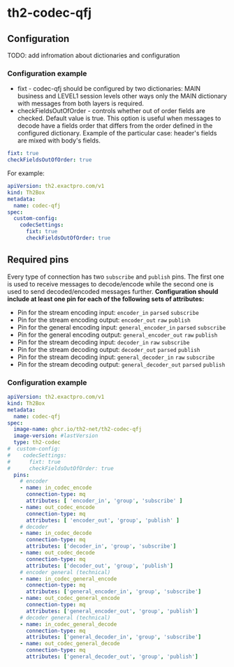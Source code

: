 # th2-codec-qfj

## Configuration

TODO: add infromation about dictionaries and configuration 

### Configuration example

* fixt - codec-qfj should be configured by two dictionaries: MAIN business and LEVEL1 session levels other ways only the MAIN dictionary with messages from both layers is required.
* checkFieldsOutOfOrder - controls whether out of order fields are checked. Default value is true.
  This option is useful when messages to decode have a fields order that differs from the order defined in the configured dictionary. 
  Example of the particular case: header's fields are mixed with body's fields.  

```yaml
fixt: true
checkFieldsOutOfOrder: true
```

For example:

```yaml
apiVersion: th2.exactpro.com/v1
kind: Th2Box
metadata:
  name: codec-qfj
spec:
  custom-config:
    codecSettings:
      fixt: true
      checkFieldsOutOfOrder: true
```

## Required pins

Every type of connection has two `subscribe` and `publish` pins.
The first one is used to receive messages to decode/encode while the second one is used to send decoded/encoded messages further.
**Configuration should include at least one pin for each of the following sets of attributes:**
+ Pin for the stream encoding input: `encoder_in` `parsed` `subscribe`
+ Pin for the stream encoding output: `encoder_out` `raw` `publish`
+ Pin for the general encoding input: `general_encoder_in` `parsed` `subscribe`
+ Pin for the general encoding output: `general_encoder_out` `raw` `publish`
+ Pin for the stream decoding input: `decoder_in` `raw` `subscribe`
+ Pin for the stream decoding output: `decoder_out` `parsed` `publish`
+ Pin for the stream decoding input: `general_decoder_in` `raw` `subscribe`
+ Pin for the stream decoding output: `general_decoder_out` `parsed` `publish`

### Configuration example

```yaml
apiVersion: th2.exactpro.com/v1
kind: Th2Box
metadata:
  name: codec-qfj
spec:
  image-name: ghcr.io/th2-net/th2-codec-qfj
  image-version: #lastVersion
  type: th2-codec
#  custom-config:
#    codecSettings:
#      fixt: true
#      checkFieldsOutOfOrder: true
  pins:
    # encoder
    - name: in_codec_encode
      connection-type: mq
      attributes: [ 'encoder_in', 'group', 'subscribe' ]
    - name: out_codec_encode
      connection-type: mq
      attributes: [ 'encoder_out', 'group', 'publish' ]
    # decoder
    - name: in_codec_decode
      connection-type: mq
      attributes: ['decoder_in', 'group', 'subscribe']
    - name: out_codec_decode
      connection-type: mq
      attributes: ['decoder_out', 'group', 'publish']
    # encoder general (technical)
    - name: in_codec_general_encode
      connection-type: mq
      attributes: ['general_encoder_in', 'group', 'subscribe']
    - name: out_codec_general_encode
      connection-type: mq
      attributes: ['general_encoder_out', 'group', 'publish']
    # decoder general (technical)
    - name: in_codec_general_decode
      connection-type: mq
      attributes: ['general_decoder_in', 'group', 'subscribe']
    - name: out_codec_general_decode
      connection-type: mq
      attributes: ['general_decoder_out', 'group', 'publish']
```
